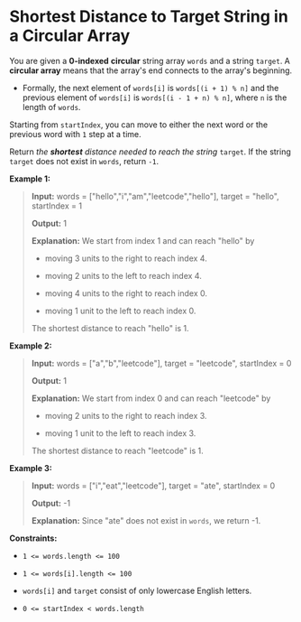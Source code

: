 # Shortest Distance to Target String in a Circular Array

You are given a **0-indexed** **circular** string array <code>words</code> and a string <code>target</code>. A **circular array** means that the array's end connects to the array's beginning.

- Formally, the next element of <code>words[i]</code> is <code>words[(i + 1) % n]</code> and the previous element of <code>words[i]</code> is <code>words[(i - 1 + n) % n]</code>, where <code>n</code> is the length of <code>words</code>.

Starting from <code>startIndex</code>, you can move to either the next word or the previous word with <code>1</code> step at a time.

Return *the **shortest** distance needed to reach the string* <code>target</code>. If the string <code>target</code> does not exist in <code>words</code>, return <code>-1</code>.


**Example 1:**
>
> **Input:** words = ["hello","i","am","leetcode","hello"], target = "hello", startIndex = 1
>
> **Output:** 1
>
> **Explanation:** We start from index 1 and can reach "hello" by
>
> - moving 3 units to the right to reach index 4.
>
> - moving 2 units to the left to reach index 4.
>
> - moving 4 units to the right to reach index 0.
>
> - moving 1 unit to the left to reach index 0.
>
> The shortest distance to reach "hello" is 1.

**Example 2:**
>
> **Input:** words = ["a","b","leetcode"], target = "leetcode", startIndex = 0
>
> **Output:** 1
>
> **Explanation:** We start from index 0 and can reach "leetcode" by
>
> - moving 2 units to the right to reach index 3.
>
> - moving 1 unit to the left to reach index 3.
>
> The shortest distance to reach "leetcode" is 1.

**Example 3:**
>
> **Input:** words = ["i","eat","leetcode"], target = "ate", startIndex = 0
>
> **Output:** -1
>
> **Explanation:** Since "ate" does not exist in <code>words</code>, we return -1.


**Constraints:**

- <code>1 &lt;= words.length &lt;= 100</code>

- <code>1 &lt;= words[i].length &lt;= 100</code>

- <code>words[i]</code> and <code>target</code> consist of only lowercase English letters.

- <code>0 &lt;= startIndex &lt; words.length</code>
